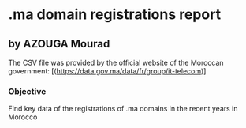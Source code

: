 # .ma domain registrations report
## by AZOUGA Mourad
The CSV file was provided by the official website of the Moroccan government: [(https://data.gov.ma/data/fr/group/it-telecom)]

### Objective
Find key data of the registrations of .ma domains in the recent years in Morocco
